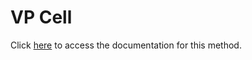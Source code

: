<!---->
# VP Cell

Click [here](https://developer.4d.com/docs/20/ViewPro/method-list#vp-cell) to access the documentation for this method.

